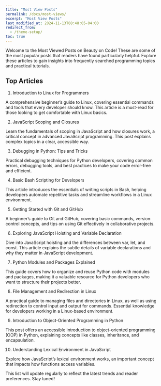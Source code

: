 ```yaml
---
title: "Most View Posts"
permalink: /docs/most-views/
excerpt: "Most View Posts"
last_modified_at: 2024-11-13T08:48:05-04:00
redirect_from:
  - /theme-setup/
toc: true
---
```


Welcome to the Most Viewed Posts on Beauty on Code!
These are some of the most popular posts that readers have found particularly helpful. Explore these articles to gain insights into frequently searched programming topics and practical tutorials.

## Top Articles
1. Introduction to Linux for Programmers

A comprehensive beginner’s guide to Linux, covering essential commands and tools that every developer should know. This article is a must-read for those looking to get comfortable with Linux basics.

2. JavaScript Scoping and Closures

Learn the fundamentals of scoping in JavaScript and how closures work, a critical concept in advanced JavaScript programming. This post explains complex topics in a clear, accessible way.

3. Debugging in Python: Tips and Tricks

Practical debugging techniques for Python developers, covering common errors, debugging tools, and best practices to make your code error-free and efficient.

4. Basic Bash Scripting for Developers

This article introduces the essentials of writing scripts in Bash, helping developers automate repetitive tasks and streamline workflows in a Linux environment.

5. Getting Started with Git and GitHub

A beginner’s guide to Git and GitHub, covering basic commands, version control concepts, and tips on using Git effectively in collaborative projects.

6. Exploring JavaScript Hoisting and Variable Declaration

Dive into JavaScript hoisting and the differences between var, let, and const. This article explains the subtle details of variable declarations and why they matter in JavaScript development.

7. Python Modules and Packages Explained

This guide covers how to organize and reuse Python code with modules and packages, making it a valuable resource for Python developers who want to structure their projects better.

8. File Management and Redirection in Linux

A practical guide to managing files and directories in Linux, as well as using redirection to control input and output for commands. Essential knowledge for developers working in a Linux-based environment.

9. Introduction to Object-Oriented Programming in Python

This post offers an accessible introduction to object-oriented programming (OOP) in Python, explaining concepts like classes, inheritance, and encapsulation.

10. Understanding Lexical Environment in JavaScript

Explore how JavaScript’s lexical environment works, an important concept that impacts how functions access variables.

This list will update regularly to reflect the latest trends and reader preferences. Stay tuned!